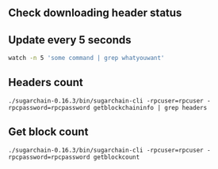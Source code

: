 Check downloading header status
-------------------------------

## Update every 5 seconds
```bash
watch -n 5 'some command | grep whatyouwant'
```

## Headers count
```
./sugarchain-0.16.3/bin/sugarchain-cli -rpcuser=rpcuser -rpcpassword=rpcpassword getblockchaininfo | grep headers
```

## Get block count
```
./sugarchain-0.16.3/bin/sugarchain-cli -rpcuser=rpcuser -rpcpassword=rpcpassword getblockcount
```
